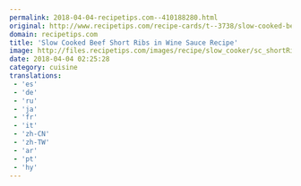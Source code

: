 ```yaml
---
permalink: 2018-04-04-recipetips.com--410188280.html
original: http://www.recipetips.com/recipe-cards/t--3738/slow-cooked-beef-short-ribs-in-wine-sauce.asp
domain: recipetips.com
title: 'Slow Cooked Beef Short Ribs in Wine Sauce Recipe'
image: http://files.recipetips.com/images/recipe/slow_cooker/sc_shortRibs_wine.jpg
date: 2018-04-04 02:25:28
category: cuisine
translations: 
 - 'es'
 - 'de'
 - 'ru'
 - 'ja'
 - 'fr'
 - 'it'
 - 'zh-CN'
 - 'zh-TW'
 - 'ar'
 - 'pt'
 - 'hy'
---
```


